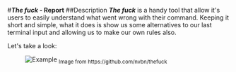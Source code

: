 #**_The fuck_ - Report**
##Description
_**The fuck**_ is a handy tool that allow it's users to easily understand what went wrong with their command.
Keeping it short and simple, what it does is show us some alternatives to our last terminal input and allowing us to make our own rules also.

Let's take a look:

<figure>
    <img src='https://raw.githubusercontent.com/nvbn/thefuck/master/example.gif' alt='Example' />
  <sub>Image from https://github.com/nvbn/thefuck<sub>
</figure>
